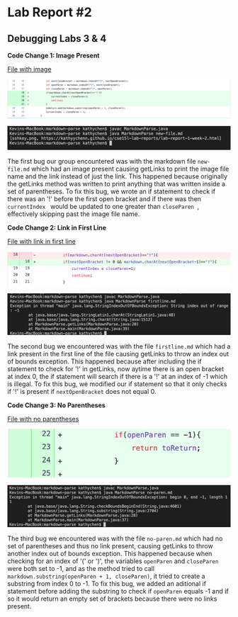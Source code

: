 # Lab Report #2
## Debugging Labs 3 & 4

**Code Change 1: Image Present**

[File with image](https://github.com/kathyychenn/markdown-parse/blob/e163154ba3fa8ff3dc54a3646fa51007fb37f502/new-file.md)

![Image](new-file-fix.png)

![Image](new-file-failure.png)

The first bug our group encountered was with the markdown file `new-file.md` which had an image present causing getLinks to print the image file name and the link instead of just the link. This happened because originally the getLinks method was written to  print anything that was written inside a set of parentheses. To fix this bug, we wrote an if statement to check if there was an '!' before the first open bracket and if there was then `currentIndex ` would be updated to one greater than  `closeParen `, effectively skipping past the image file name.

**Code Change 2: Link in First Line**

[File with link in first line](https://github.com/kathyychenn/markdown-parse/blob/55c0abb952f73c73646e9d5cb26234d6f39d91a6/firstline.md)

![Image](firstline-fix.png)

![Image](firstline-failure.png)

The second bug we encountered was with the file `firstline.md` which had a link present in the first line of the file causing getLinks to throw an index out of bounds exception. This happened because after including the if statement to check for '!' in getLinks, now aytime there is an open bracket at index 0, the if statement will search if there is a '!' at an index of -1 which is illegal. To fix this bug, we modified our if statement so that it only checks if '!' is present if `nextOpenBracket` does not equal 0.

**Code Change 3: No Parentheses**

[File with no parentheses](https://github.com/kathyychenn/markdown-parse/blob/7f4aa679e296d8b6fb536f7f42994a4a26afacd3/no-paren.md)

![Image](no-paren-fix.png)

![Image](no-paren-failure.png)

The third bug we encountered was with the file `no-paren.md` which had no set of parentheses and thus no link present, causing getLinks to throw another index out of bounds exception. This happened because when checking for an index of '(' or ')', the variables `openParen` and `closeParen` were both set to -1, and as the method tried to call `markdown.substring(openParen + 1, closeParen)`, it tried to create a substring from index 0 to -1. To fix this bug, we added an aditional if statement before adding the substring to check if `openParen` equals -1 and if so it would return an empty set of brackets because there were no links present.